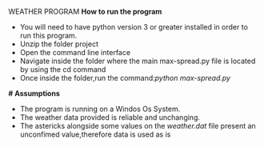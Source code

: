  WEATHER PROGRAM
**How to run the program**
- You will need to have python version 3 or greater installed in order to run this program.
- Unzip the folder project
- Open the command line interface 
- Navigate inside the folder where the main max-spread.py file is located by using the cd command
- Once inside the folder,run the command:_python max-spread.py_


**# Assumptions**
- The program is running on a Windos Os System.
- The weather data provided is reliable and unchanging.
- The astericks alongside some values on the _weather.dat_ file present an unconfimed value,therefore data is used as is

